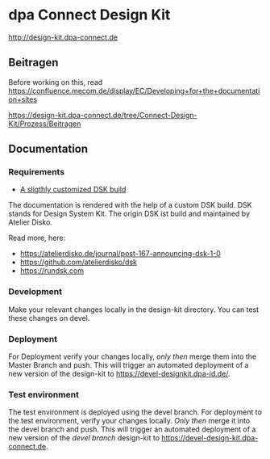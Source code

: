 # dpa Connect Design Kit

http://design-kit.dpa-connect.de

## Beitragen

Before working on this, read https://confluence.mecom.de/display/EC/Developing+for+the+documentation+sites

https://design-kit.dpa-connect.de/tree/Connect-Design-Kit/Prozess/Beitragen

## Documentation

### Requirements

* [A sligthly customized DSK build](https://github.com/dpa-gmbh/dsk)

The documentation is rendered with the help of a custom DSK build.
DSK stands for Design System Kit. The origin DSK ist build and maintained by Atelier Disko.

Read more, here: 

- https://atelierdisko.de/journal/post-167-announcing-dsk-1-0
- https://github.com/atelierdisko/dsk
- https://rundsk.com

### Development

Make your relevant changes locally in the design-kit directory. You can test these changes on devel.

### Deployment

For Deployment verify your changes locally, *only then* merge them into the Master Branch and push. This
will trigger an automated deployment of a new version of the design-kit to
https://devel-designkit.dpa-id.de/.

### Test environment 

The test environment is deployed using the devel branch. For deployment 
to the test environment, verify your changes locally. *Only then* merge it into the devel branch 
and push. This will trigger an automated deployment of a new version of the *devel branch* design-kit to
https://devel-design-kit.dpa-connect.de. 

